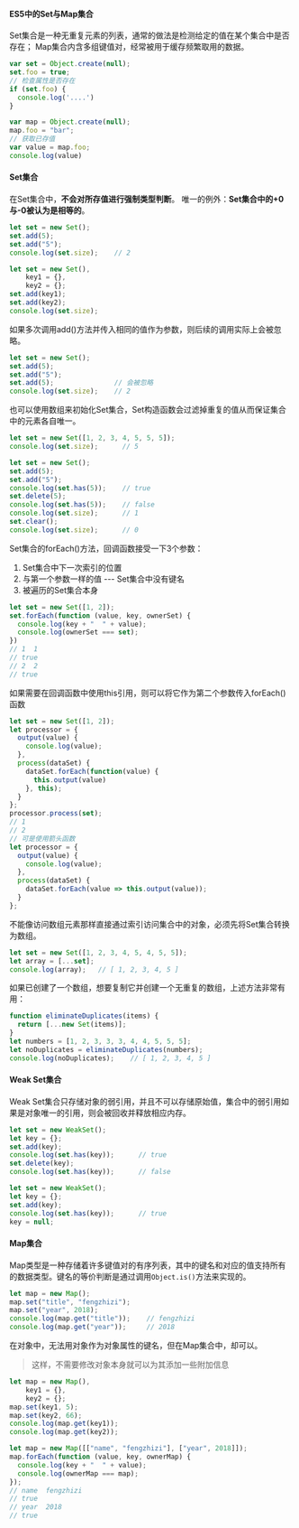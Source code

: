 #### ES5中的Set与Map集合

Set集合是一种无重复元素的列表，通常的做法是检测给定的值在某个集合中是否存在；
Map集合内含多组键值对，经常被用于缓存频繁取用的数据。

```js
var set = Object.create(null);
set.foo = true;
// 检查属性是否存在
if (set.foo) {
  console.log('....')
}

var map = Object.create(null);
map.foo = "bar";
// 获取已存值
var value = map.foo;
console.log(value)
```


#### Set集合

在Set集合中，**不会对所存值进行强制类型判断**。
唯一的例外：**Set集合中的+0与-0被认为是相等的**。

```js
let set = new Set();
set.add(5);
set.add("5");
console.log(set.size);    // 2
```

```js
let set = new Set(),
    key1 = {},
    key2 = {};
set.add(key1);
set.add(key2);
console.log(set.size);
```

如果多次调用add()方法并传入相同的值作为参数，则后续的调用实际上会被忽略。

```js
let set = new Set();
set.add(5);
set.add("5");
set.add(5);               // 会被忽略
console.log(set.size);    // 2
```

也可以使用数组来初始化Set集合，Set构造函数会过滤掉重复的值从而保证集合中的元素各自唯一。

```js
let set = new Set([1, 2, 3, 4, 5, 5, 5]);
console.log(set.size);      // 5
```

```js
let set = new Set();
set.add(5);
set.add("5");
console.log(set.has(5));    // true
set.delete(5);
console.log(set.has(5));    // false
console.log(set.size);      // 1
set.clear();
console.log(set.size);      // 0
```

Set集合的forEach()方法，回调函数接受一下3个参数：
1. Set集合中下一次索引的位置
2. 与第一个参数一样的值     --- Set集合中没有键名
3. 被遍历的Set集合本身

```js
let set = new Set([1, 2]);
set.forEach(function (value, key, ownerSet) {
  console.log(key + "  " + value);
  console.log(ownerSet === set);
})
// 1  1
// true
// 2  2
// true
```

如果需要在回调函数中使用this引用，则可以将它作为第二个参数传入forEach()函数

```js
let set = new Set([1, 2]);
let processor = {
  output(value) {
    console.log(value);
  },
  process(dataSet) {
    dataSet.forEach(function(value) {
      this.output(value)
    }, this);
  }
};
processor.process(set);
// 1
// 2
// 可是使用箭头函数
let processor = {
  output(value) {
    console.log(value);
  },
  process(dataSet) {
    dataSet.forEach(value => this.output(value));
  }
};
```

不能像访问数组元素那样直接通过索引访问集合中的对象，必须先将Set集合转换为数组。

```js
let set = new Set([1, 2, 3, 4, 5, 4, 5, 5]);
let array = [...set];
console.log(array);   // [ 1, 2, 3, 4, 5 ]
```

如果已创建了一个数组，想要复制它并创建一个无重复的数组，上述方法非常有用：

```js
function eliminateDuplicates(items) {
  return [...new Set(items)];
}
let numbers = [1, 2, 3, 3, 3, 4, 4, 5, 5, 5];
let noDuplicates = eliminateDuplicates(numbers);
console.log(noDuplicates);    // [ 1, 2, 3, 4, 5 ]
```

#### Weak Set集合

Weak Set集合只存储对象的弱引用，并且不可以存储原始值，集合中的弱引用如果是对象唯一的引用，则会被回收并释放相应内存。

```js
let set = new WeakSet();
let key = {};
set.add(key);
console.log(set.has(key));      // true
set.delete(key);
console.log(set.has(key));      // false
```

```js
let set = new WeakSet();
let key = {};
set.add(key);
console.log(set.has(key));      // true
key = null;
```

#### Map集合

Map类型是一种存储着许多键值对的有序列表，其中的键名和对应的值支持所有的数据类型。键名的等价判断是通过调用`Object.is()`方法来实现的。

```js
let map = new Map();
map.set("title", "fengzhizi");
map.set("year", 2018);
console.log(map.get("title"));    // fengzhizi
console.log(map.get("year"));     // 2018
```

在对象中，无法用对象作为对象属性的键名，但在Map集合中，却可以。

> 这样，不需要修改对象本身就可以为其添加一些附加信息

```js
let map = new Map(),
    key1 = {},
    key2 = {};
map.set(key1, 5);
map.set(key2, 66);
console.log(map.get(key1));
console.log(map.get(key2));
```

```js
let map = new Map([["name", "fengzhizi"], ["year", 2018]]);
map.forEach(function (value, key, ownerMap) {
  console.log(key + "  " + value);
  console.log(ownerMap === map);
});
// name  fengzhizi
// true
// year  2018
// true
```